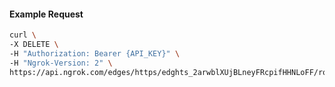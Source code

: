 <!-- Code generated for API Clients. DO NOT EDIT. -->

#### Example Request

```bash
curl \
-X DELETE \
-H "Authorization: Bearer {API_KEY}" \
-H "Ngrok-Version: 2" \
https://api.ngrok.com/edges/https/edghts_2arwblXUjBLneyFRcpifHHNLoFF/routes/edghtsrt_2arwbpbiNKWe54aTBek7ZkBNJbd/jwt_validation
```
